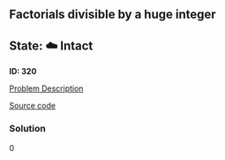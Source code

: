 ## Factorials divisible by a huge integer

## State: :cloud: **Intact**

**ID: 320**

[Problem Description](https://projecteuler.net/problem=320)

[Source code](main.cpp)

### Solution
0